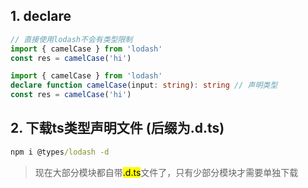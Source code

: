 ## 1. declare
```typescript
// 直接使用lodash不会有类型限制
import { camelCase } from 'lodash'
const res = camelCase('hi')
```

```typescript
import { camelCase } from 'lodash'
declare function camelCase(input: string): string // 声明类型
const res = camelCase('hi')
```

## 2. 下载ts类型声明文件 (后缀为.d.ts)

```cmd
npm i @types/lodash -d
```

> 现在大部分模块都自带<mark>.d.ts</mark>文件了，只有少部分模块才需要单独下载

